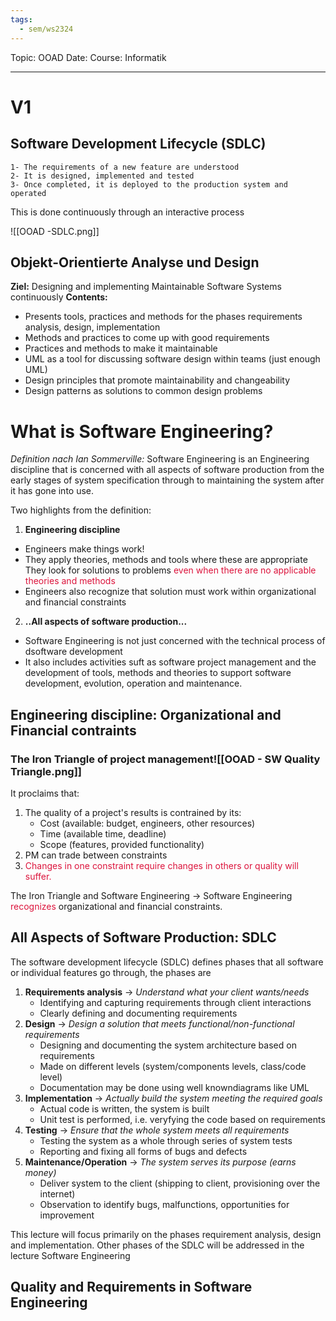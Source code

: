 ```yaml
---
tags:
  - sem/ws2324
---
```

Topic: OOAD
Date: 
Course: Informatik

---
# V1

## Software Development Lifecycle (SDLC)
	1- The requirements of a new feature are understood
	2- It is designed, implemented and tested
	3- Once completed, it is deployed to the production system and operated
This is done continuously through an interactive process

![[OOAD -SDLC.png]]


## Objekt-Orientierte Analyse und Design
**Ziel:** Designing and implementing Maintainable Software Systems continuously
**Contents:** 
- Presents tools, practices and methods for the phases requirements analysis, design, implementation
- Methods and practices to come up with good requirements
- Practices and methods to make it maintainable
- UML as a tool for discussing software design within teams (just enough UML)
- Design principles that promote maintainability and changeability
- Design patterns as solutions to common design problems 


# What is Software Engineering?

*Definition nach Ian Sommerville:*
	Software Engineering is an Engineering discipline that is concerned with all aspects of software production from the early stages of system specification through to maintaining the system after it has gone into use. 

Two highlights from the definition:
 1. **Engineering discipline** 
- Engineers make things work!
- They apply theories, methods and tools where these are appropriate
 They look for solutions to problems <font color=DC143C>even when there are no applicable theories and methods</font>
- Engineers also recognize that solution must work within organizational and financial constraints
 2. **..All aspects of software production...**
- Software Engineering is not just concerned with the technical process of dsoftware development
- It also includes activities suft as software project management and the development of tools, methods and theories to support software development, evolution, operation and maintenance.

## Engineering discipline: Organizational and Financial contraints

### The Iron Triangle of project management![[OOAD - SW Quality Triangle.png]]
It proclaims that:
1.  The quality of a project's results is contrained by its:
    - Cost (available: budget, engineers, other resources)
    - Time (available time, deadline)
    - Scope (features, provided functionality)
2. PM can trade between constraints
3. <font color=DC143C>Changes in one constraint require changes in others or quality will suffer.</font> 

The Iron Triangle and Software Engineering -> Software Engineering <font color=DC143C>recognizes</font> organizational and financial constraints.

## All Aspects of Software Production: SDLC

The software development lifecycle (SDLC) defines phases that all software or individual features go through, the phases are

1.  **Requirements analysis** -> *Understand what your client wants/needs*
    - Identifying and capturing requirements through client interactions 
    - Clearly defining and documenting requirements
2. **Design** -> *Design a solution that meets functional/non-functional requirements*
    - Designing and documenting the system architecture based on requirements
    - Made on different levels (system/components levels, class/code level)
    - Documentation may be done using well knowndiagrams like UML
3. **Implementation** -> *Actually build the system meeting the required goals*
    - Actual code is written, the system is built
    - Unit test is performed, i.e. veryfying the code based on requirements
4. **Testing** -> *Ensure that the whole system meets all requirements*
    - Testing the system as a whole through series of system tests
    - Reporting and fixing all forms of bugs and defects
5. **Maintenance/Operation** ->  *The system serves its purpose (earns money)*
    - Deliver system to the client (shipping to client, provisioning over the internet)
    - Observation to identify bugs, malfunctions, opportunities for improvement

This lecture will focus primarily on the phases requirement analysis, design and implementation. Other phases of the SDLC will be addressed in the lecture Software Engineering

## Quality and Requirements in Software Engineering














